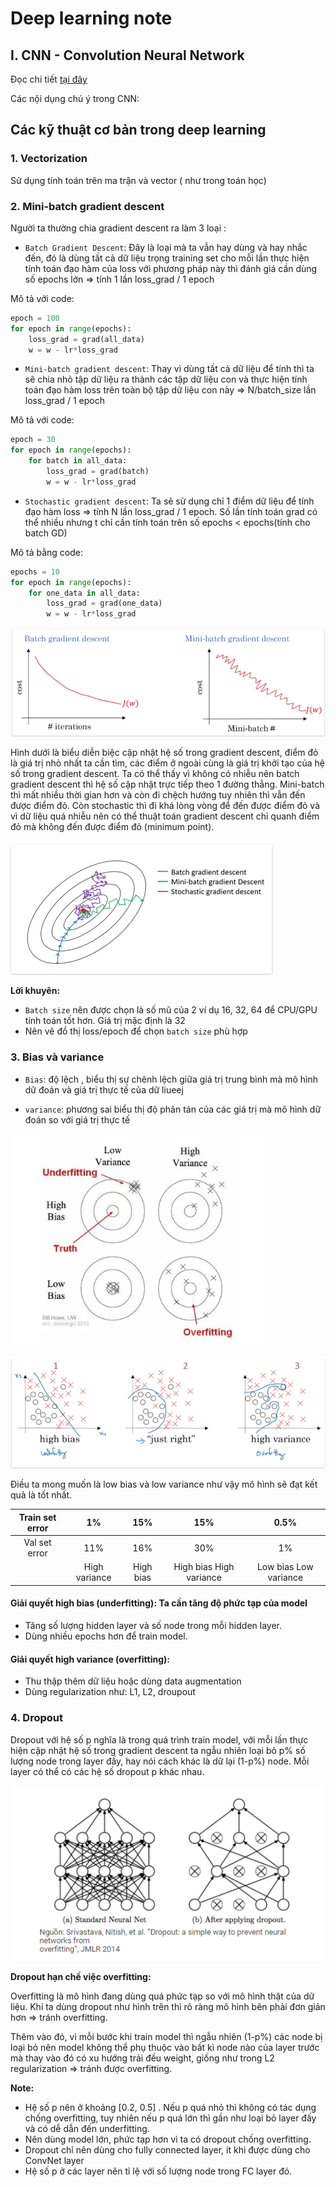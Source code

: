 # Deep learning note

## I. CNN - Convolution Neural Network

Đọc chi tiết [tại đây](./cnn.md)

Các nội dụng chú ý trong CNN:

## Các kỹ thuật cơ bản trong deep learning

### 1. Vectorization

Sử dụng tính toán trên ma trận và vector ( như trong toán học)

### 2. Mini-batch gradient descent

Người ta thường chia gradient descent ra làm 3 loại :

- `Batch Gradient Descent`: Đây là loại mà ta vẫn hay dùng và hay nhắc đến, đó là dùng tất cả dữ liệu trọng training set cho mỗi lần thực hiện tính toán đạo hàm của loss với phương pháp này thì đánh giá cần dùng số epochs lớn => tính 1 lần loss_grad / 1 epoch

Mô tả với code:

```Python
epoch = 100
for epoch in range(epochs):
    loss_grad = grad(all_data)
    w = w - lr*loss_grad
```

- `Mini-batch gradient descent`: Thay vì dùng tất cả dữ liệu để tính thì ta sẽ chia nhỏ tập dữ liệu ra thành các tập dữ liệu con và thực hiện tính toán đạo hàm loss trên toàn bộ tập dữ liệu con này => N/batch_size lần loss_grad / 1 epoch

Mô tả với code:

```Python
epoch = 30
for epoch in range(epochs):
    for batch in all_data:
        loss_grad = grad(batch)
        w = w - lr*loss_grad
```

- `Stochastic gradient descent`: Ta sẽ sử dụng chỉ 1 điểm dữ liệu để tính đạo hàm loss => tính N lần loss_grad / 1 epoch. Số lần tính toán grad có thể nhiều nhưng t chỉ cần tính toán trên số epochs < epochs(tính cho batch GD)

Mô tả bằng code:

```Python
epochs = 10
for epoch in range(epochs):
    for one_data in all_data:
        loss_grad = grad(one_data)
        w = w - lr*loss_grad
```

![](../img/gd_1.png)

Hình dưới là biểu diễn biệc cập nhật hệ số trong gradient descent, điểm đỏ là giá trị nhỏ nhất ta cần tìm, các điểm ở ngoài cùng là giá trị khởi tạo của hệ số trong gradient descent. Ta có thể thấy vì không có nhiễu nên batch gradient descent thì hệ số cập nhật trực tiếp theo 1 đường thẳng. Mini-batch thì mất nhiều thời gian hơn và còn đi chệch hướng tuy nhiên thì vẫn đến được điểm đỏ. Còn stochastic thì đi khá lòng vòng để đến được điểm đỏ và vì dữ liệu quá nhiễu nên có thể thuật toán gradient descent chỉ quanh điểm đỏ mà không đến được điểm đỏ (minimum point).

![](../img/gd_2.png)


**Lời khuyên:**

- `Batch size` nên được chọn là số mũ của 2 ví dụ 16, 32, 64 để CPU/GPU tính toán tốt hơn. Giá trị mặc định là 32
- Nên vẽ đồ thị loss/epoch để chọn `batch size` phù hợp

### 3. Bias và variance 

- `Bias`: độ lệch , biểu thị sự chênh lệch giữa giá trị trung bình mà mô hình dữ đoán và giá trị thực tế của dữ liueej

- `variance`: phương sai biểu thị độ phân tán của các giá trị mà mô hình dữ đoán so với giá trị thực tế

![](../img/bias_1.png)

![](../img/bias_2.png)

Điều ta mong muốn là low bias và low variance như vậy mô hình sẽ đạt kết quả là tốt nhất.

| Train set error |       1%      |    15%    |           15%           |          0.5%         |
|:---------------:|:-------------:|:---------:|:-----------------------:|:---------------------:|
|  Val set error  |      11%      |    16%    |           30%           |           1%          |
|                 | High variance | High bias | High bias High variance | Low bias Low variance |


#### Giải quyết high bias (underfitting): Ta cần tăng độ phức tạp của model

- Tăng số lượng hidden layer và số node trong mỗi hidden layer.
- Dùng nhiều epochs hơn để train model.

#### Giải quyết high variance (overfitting):

- Thu thập thêm dữ liệu hoặc dùng data augmentation
- Dùng regularization như: L1, L2, droupout

### 4. Dropout

Dropout với hệ số p nghĩa là trong quá trình train model, với mỗi lần thực hiện cập nhật hệ số trong gradient descent ta ngẫu nhiên loại bỏ p% số lượng node trong layer đấy, hay nói cách khác là dữ lại (1-p%) node. Mỗi layer có thể có các hệ số dropout p khác nhau.

![](../img/dropout_1.png)

**Dropout hạn chế việc overfitting:**

Overfitting là mô hình đang dùng quá phức tạp so với mô hình thật của dữ liệu. Khi ta dùng dropout như hình trên thì rõ ràng mô hình bên phải đơn giản hơn => tránh overfitting.

Thêm vào đó, vì mỗi bước khi train model thì ngẫu nhiên (1-p%) các node bị loại bỏ nên model không thể phụ thuộc vào bất kì node nào của layer trước mà thay vào đó có xu hướng trải đều weight, giống như trong L2 regularization => tránh được overfitting.

**Note:**

- Hệ số p nên ở khoảng [0.2, 0.5] . Nếu p quá nhỏ thì không có tác dụng chống overfitting, tuy nhiên nếu p quá lớn thì gần như loại bỏ layer đấy và có dễ dẫn đến underfitting.
- Nên dùng model lớn, phức tạp hơn vì ta có dropout chống overfitting.
- Dropout chỉ nên dùng cho fully connected layer, ít khi được dùng cho ConvNet layer
- Hệ số p ở các layer nên tỉ lệ với số lượng node trong FC layer đó.